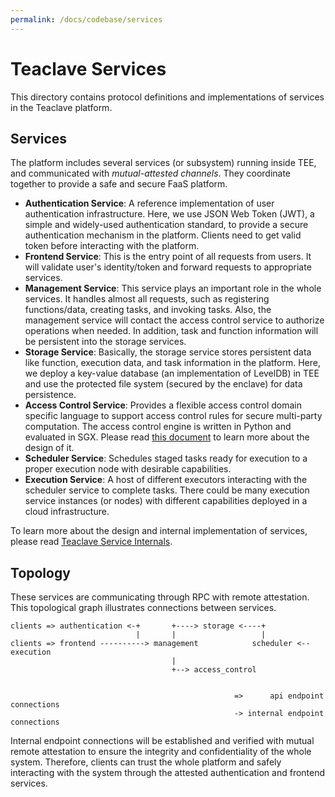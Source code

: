 ```yaml
---
permalink: /docs/codebase/services
---
```


# Teaclave Services

This directory contains protocol definitions and implementations of services in
the Teaclave platform.

## Services

The platform includes several services (or subsystem) running inside TEE, and
communicated with *mutual-attested channels*. They coordinate together to provide
a safe and secure FaaS platform.

- **Authentication Service**: A reference implementation of user authentication
  infrastructure. Here, we use JSON Web Token (JWT), a simple and widely-used
  authentication standard, to provide a secure authentication mechanism in the
  platform. Clients need to get valid token before interacting with the platform.
- **Frontend Service**: This is the entry point of all requests from users. It will
  validate user's identity/token and forward requests to appropriate services.
- **Management Service**: This service plays an important role in the whole services.
  It handles almost all requests, such as registering functions/data, creating
  tasks, and invoking tasks. Also, the management service will contact the
  access control service to authorize operations when needed. In addition, task
  and function information will be persistent into the storage services.
- **Storage Service**: Basically, the storage service stores persistent data like
  function, execution data, and task information in the platform. Here, we
  deploy a key-value database (an implementation of LevelDB) in TEE and use the
  protected file system (secured by the enclave) for data persistence.
- **Access Control Service**: Provides a flexible access control domain specific
  language to support access control rules for secure multi-party computation.
  The access control engine is written in Python and evaluated in SGX. Please
  read [this document](../access-control.md) to learn more about the design of it.
- **Scheduler Service**: Schedules staged tasks ready for execution to a proper
  execution node with desirable capabilities.
- **Execution Service**: A host of different executors interacting with the
  scheduler service to complete tasks. There could be many execution service
  instances (or nodes) with different capabilities deployed in a cloud
  infrastructure.

To learn more about the design and internal implementation of services, please
read [Teaclave Service Internals](../service-internals.md).

## Topology

These services are communicating through RPC with remote attestation.
This topological graph illustrates connections between services.

```
clients => authentication <-+       +----> storage <----+
                            |       |                   |
clients => frontend ----------> management            scheduler <-- execution
                                    |
                                    +--> access_control


                                                  =>      api endpoint connections
                                                  -> internal endpoint connections
```

Internal endpoint connections will be established and verified with mutual
remote attestation to ensure the integrity and confidentiality of the whole system.
Therefore, clients can trust the whole platform and safely interacting with the
system through the attested authentication and frontend services.
